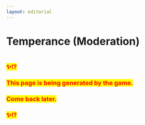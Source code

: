 ```yaml
---
layout: editorial
---
```


# Temperance (Moderation)

<figure><img src="../../../../../../.gitbook/assets/pexels-btgl-♡-18554839.jpg" alt=""><figcaption></figcaption></figure>

### <mark style="color:red;">✨⁉️</mark>&#x20;

### <mark style="color:red;">This page is being generated by the game.</mark>&#x20;

### <mark style="color:red;">Come back later.</mark>

### <mark style="color:red;">✨⁉️</mark>
